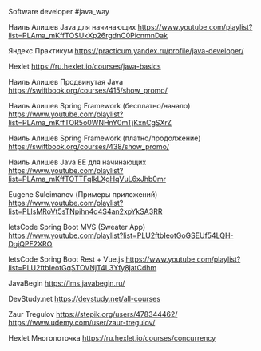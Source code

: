 Software developer
#java_way

Наиль Алишев
Java для начинающих
https://www.youtube.com/playlist?list=PLAma_mKffTOSUkXp26rgdnC0PicnmnDak

Яндекс.Практикум
https://practicum.yandex.ru/profile/java-developer/

Hexlet
https://ru.hexlet.io/courses/java-basics

Наиль Алишев
Продвинутая Java
https://swiftbook.org/courses/415/show_promo/

Наиль Алишев
Spring Framework (бесплатно/начало)
https://www.youtube.com/playlist?list=PLAma_mKffTOR5o0WNHnY0mTjKxnCgSXrZ

Наиль Алишев
Spring Framework (платно/продолжение)
https://swiftbook.org/courses/438/show_promo/

Наиль Алишев
Java EE для начинающих
https://www.youtube.com/playlist?list=PLAma_mKffTOTTFqIkLXgHqVuL6xJhb0mr

Eugene Suleimanov (Примеры приложений)
https://www.youtube.com/playlist?list=PLlsMRoVt5sTNpihn4q4S4an2xpYkSA3RR

letsCode
Spring Boot MVS (Sweater App)
https://www.youtube.com/playlist?list=PLU2ftbIeotGoGSEUf54LQH-DgiQPF2XRO

letsCode
Spring Boot Rest + Vue.js
https://www.youtube.com/playlist?list=PLU2ftbIeotGqSTOVNjT4L3Yfy8jatCdhm

JavaBegin
https://lms.javabegin.ru/

DevStudy.net
https://devstudy.net/all-courses

Zaur Tregulov
https://stepik.org/users/478344462/
https://www.udemy.com/user/zaur-tregulov/

Hexlet
Многопоточка
https://ru.hexlet.io/courses/concurrency


